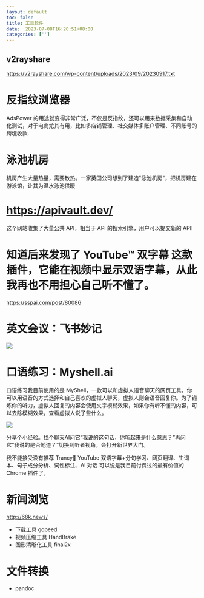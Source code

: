 ```yaml
---
layout: default
toc: false
title: 工具软件
date:  2023-07-08T16:20:51+08:00
categories: ['']
---
```



## v2rayshare
https://v2rayshare.com/wp-content/uploads/2023/09/20230917.txt

# 反指纹浏览器
AdsPower 的用途就变得非常广泛，不仅是反指纹，还可以用来数据采集和自动化测试，对于电商尤其有用，比如多店铺管理、社交媒体多账户管理、不同账号的跨境收款.

# 泳池机房

机房产生大量热量，需要散热。一家英国公司想到了建造"泳池机房"，把机房建在游泳馆，让其为温水泳池供暖

# https://apivault.dev/
这个网站收集了大量公共 API，相当于 API 的搜索引擎，用户可以提交新的 API!

# 知道后来发现了 YouTube™ 双字幕 这款插件，它能在视频中显示双语字幕，从此我再也不用担心自己听不懂了。

https://sspai.com/post/80086

# 英文会议：飞书妙记
![](2023-07-08-16-41-50.png)

# 口语练习：Myshell.ai
口语练习我目前使用的是 MyShell，一款可以和虚拟人语音聊天的网页工具。你可以用语音的方式选择和自己喜欢的虚拟人聊天，虚拟人则会语音回复你。为了锻炼你的听力，虚拟人回复的内容会使用文字模糊效果，如果你有听不懂的内容，可以去除模糊效果，查看虚拟人说了些什么。

![](2023-07-08-16-46-18.png)

分享个小经验。找个聊天AI问它“我说的这句话，你听起来是什么意思？”再问它“我说的是否地道？”切换到听者视角，会打开新世界大门。

我不能接受没有推荐 Trancy🤪
YouTube 双语字幕+分句学习、网页翻译、生词本、句子成分分析、词性标注、AI 对话
可以说是我目前付费过的最有价值的 Chrome 插件了。

# 新闻浏览
http://68k.news/

- 下载工具 gopeed
- 视频压缩工具 HandBrake
- 图形清晰化工具 final2x

# 文件转换
- pandoc
